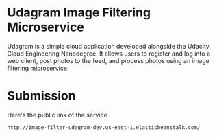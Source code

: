 # Udagram Image Filtering Microservice

Udagram is a simple cloud application developed alongside the Udacity Cloud Engineering Nanodegree. It allows users to register and log into a web client, post photos to the feed, and process photos using an image filtering microservice.

# Submission
Here's the public link of the service
```
http://image-filter-udagram-dev.us-east-1.elasticbeanstalk.com/
```